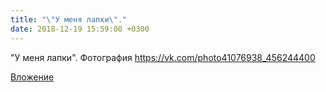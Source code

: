 ```yaml
---
title: "\"У меня лапки\"."
date: 2018-12-19 15:59:00 +0300
---
```


"У меня лапки".
Фотография
https://vk.com/photo41076938_456244400

[Вложение](https://vk.com/photo41076938_456244400)
